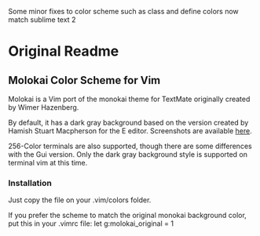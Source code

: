 Some minor fixes to color scheme such as class and define colors now
match sublime text 2


# Original Readme

## Molokai Color Scheme for Vim

Molokai is a Vim port of the monokai theme for TextMate originally created by Wimer Hazenberg.

By default, it has a dark gray background based on the version created by Hamish Stuart Macpherson for the E editor. Screenshots are available [here](http://winterdom.com/2008/08/molokaiforvim).

256-Color terminals are also supported, though there are some differences with the Gui version. Only the dark gray background style is supported on terminal vim at this time.

### Installation

Just copy the file on your .vim/colors folder.

If you prefer the scheme to match the original monokai background color, put this in your .vimrc file: 
    let g:molokai_original = 1

